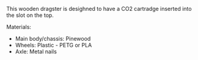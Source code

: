 This wooden dragster is desighned to have a CO2 cartradge inserted into the slot on the top. 

Materials:
- Main body/chassis: Pinewood
- Wheels: Plastic - PETG or PLA
- Axle: Metal nails
